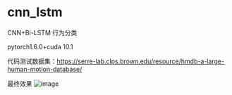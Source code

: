 # cnn_lstm
CNN+Bi-LSTM 行为分类 

pytorch1.6.0+cuda 10.1

代码测试数据集：https://serre-lab.clps.brown.edu/resource/hmdb-a-large-human-motion-database/

最终效果
![image](https://github.com/tysdd/cnn_lstm/assets/119470508/76271473-1320-48d3-ab52-83634f1c563d)
